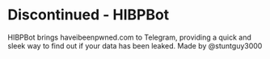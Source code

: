 # Discontinued - HIBPBot
HIBPBot brings haveibeenpwned.com to Telegram, providing a quick and sleek way to find out if your data has been leaked.
Made by @stuntguy3000
